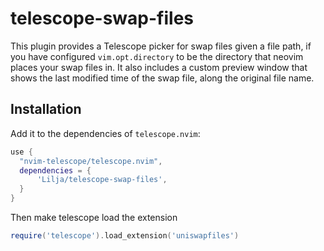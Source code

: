 # telescope-swap-files

This plugin provides a Telescope picker for swap files given a file path, if you have configured `vim.opt.directory` to be the directory that neovim places your swap files in.
It also includes a custom preview window that shows the last modified time of the swap file, along the original file name.

## Installation

Add it to the dependencies of `telescope.nvim`:

```lua
use {
  "nvim-telescope/telescope.nvim",
  dependencies = {
      'Lilja/telescope-swap-files',
  }
}
```

Then make telescope load the extension

```lua
require('telescope').load_extension('uniswapfiles')
```
